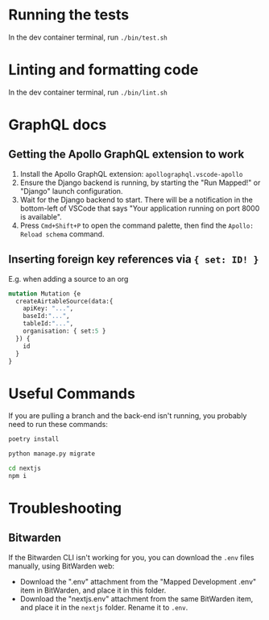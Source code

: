 
# Running the tests

In the dev container terminal, run `./bin/test.sh`

# Linting and formatting code

In the dev container terminal, run `./bin/lint.sh`

# GraphQL docs

## Getting the Apollo GraphQL extension to work

1. Install the Apollo GraphQL extension: `apollographql.vscode-apollo`
2. Ensure the Django backend is running, by starting the "Run Mapped!" or "Django" launch configuration.
3. Wait for the Django backend to start. There will be a notification in the bottom-left of VSCode that
says "Your application running on port 8000 is available".
4. Press `Cmd+Shift+P` to open the command palette, then find the `Apollo: Reload schema` command.

## Inserting foreign key references via `{ set: ID! }`

E.g. when adding a source to an org

```graphql
mutation Mutation {e
  createAirtableSource(data:{
    apiKey: "...",
    baseId:"...",
    tableId:"...",
    organisation: { set:5 }
  }) {
    id
  }
}
```

# Useful Commands
If you are pulling a branch and the back-end isn't running, you probably need to run these commands:

```bash
poetry install
```

```bash
python manage.py migrate
```

```bash
cd nextjs
npm i
```

# Troubleshooting
## Bitwarden
If the Bitwarden CLI isn't working for you, you can download the `.env` files manually, using BitWarden web:
- Download the ".env" attachment from the "Mapped Development .env" item in BitWarden, and place it in this folder.
- Download the "nextjs.env" attachment from the same BitWarden item, and place it in the `nextjs` folder. Rename it to `.env`.